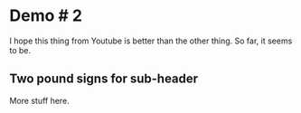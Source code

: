 # Demo # 2

I hope this thing from Youtube is better than the other thing.
So far, it seems to be.

## Two pound signs for sub-header

More stuff here.


